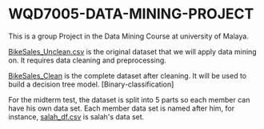 # WQD7005-DATA-MINING-PROJECT
This is a group Project in the Data Mining Course at university of Malaya.

[BikeSales_Unclean.csv](https://github.com/KAFSALAH/WQD7005-DATA-MINING-PROJECT/blob/main/BikeSales_Unclean.csv) is the original dataset that we will apply data mining on. It requires data cleaning and preprocessing.

[BikeSales_Clean](https://github.com/KAFSALAH/WQD7005-DATA-MINING-PROJECT/blob/main/BikeSales_Clean.csv) is the complete dataset after cleaning. It will be used to build a decision tree model. [Binary-classification]

For the midterm test, the dataset is split into 5 parts so each member can have his own data set. Each member data set is named after him, for instance, [salah_df.csv](https://github.com/KAFSALAH/WQD7005-DATA-MINING-PROJECT/blob/main/salah_df.csv) is salah's data set. 

